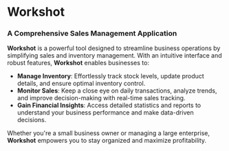 # **Workshot**  
### **A Comprehensive Sales Management Application**

**Workshot** is a powerful tool designed to streamline business operations by simplifying sales and inventory management. With an intuitive interface and robust features, **Workshot** enables businesses to:

- **Manage Inventory**: Effortlessly track stock levels, update product details, and ensure optimal inventory control.  
- **Monitor Sales**: Keep a close eye on daily transactions, analyze trends, and improve decision-making with real-time sales tracking.  
- **Gain Financial Insights**: Access detailed statistics and reports to understand your business performance and make data-driven decisions.  

Whether you're a small business owner or managing a large enterprise, **Workshot** empowers you to stay organized and maximize profitability.
